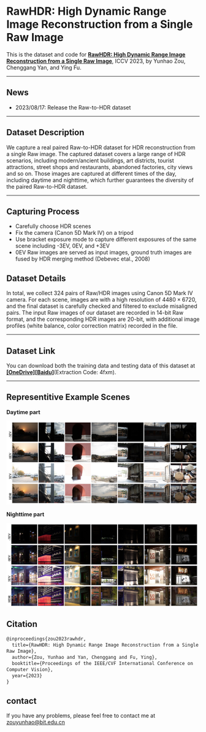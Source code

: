 # RawHDR: High Dynamic Range Image Reconstruction from a Single Raw Image

​This is the dataset and code for [**RawHDR: High Dynamic Range Image Reconstruction from a Single Raw Image**](https://arxiv.org/abs/2309.02020), ICCV 2023, by Yunhao Zou, Chenggang Yan, and Ying Fu.

------
## News
* 2023/08/17: Release the Raw-to-HDR dataset
---
## Dataset Description
We capture a real paired Raw-to-HDR dataset for HDR reconstruction from a single Raw image. The captured dataset covers a large range of HDR scenarios, including modern/ancient buildings, art districts, tourist attractions, street shops and restaurants, abandoned factories, city views and so on. Those images are captured at different times of the day, including daytime and nighttime, which further guarantees the diversity of the paired Raw-to-HDR dataset. 

------

## Capturing Process
* Carefully choose HDR scenes
* Fix the camera (Canon 5D Mark IV) on a tripod
* Use bracket exposure mode to capture different exposures of the same scene including -3EV, 0EV, and +3EV
* 0EV Raw images are served as input images, ground truth images are fused by HDR merging method (Debevec etal., 2008)


## Dataset Details
In total, we collect 324 pairs of Raw/HDR images using Canon 5D Mark IV camera. For each scene, images are with a high resolution of $4480\times 6720$, and the final dataset is carefully checked and filtered to exclude misaligned pairs. The input Raw images of our dataset are recorded in 14-bit Raw format, and the corresponding HDR images are 20-bit, with additional image profiles (white balance, color correction matrix) recorded in the file.

------

## Dataset Link
You can download both the training data and testing data of this dataset at [**[OneDrive]**](https://1drv.ms/f/s!AuA3qjJbfh9FiGTQqmw9U4z-vlKw?e=L9bCLg)[**[Baidu]**](https://pan.baidu.com/s/1HOxGhTEY9whGxbEEw1QAjw)(Extraction Code: 4fxm).

------

## Representitive Example Scenes
**Daytime part**

<img src="Figures/daytime.png" width="500px"/>

**Nighttime part**

<img src="Figures/nighttime.png" width="500px"/>

## Citation
```
@inproceedings{zou2023rawhdr,
  title={RawHDR: High Dynamic Range Image Reconstruction from a Single Raw Image},
  author={Zou, Yunhao and Yan, Chenggang and Fu, Ying},
  booktitle={Proceedings of the IEEE/CVF International Conference on Computer Vision},
  year={2023}
}
```
## contact
If you have any problems, please feel free to contact me at zouyunhao@bit.edu.cn


